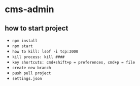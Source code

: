 # cms-admin
## how to start project
* `npm install`
* `npm start`
* `how to kill: lsof -i tcp:3000`
* `kill process: kill ####`
*  `key shortcuts: cmd+shift+p = preferences, cmd+p = file`
*  `create new branch`
*  `push pull project`
*  `settings.json`